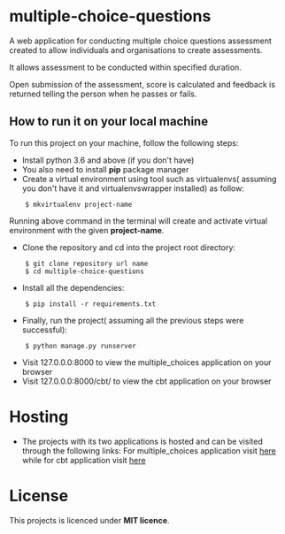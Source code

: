 # multiple-choice-questions
A web application for conducting multiple choice questions assessment created to allow individuals and organisations to create assessments.

It allows assessment to be conducted within specified duration. 

Open submission of the assessment, score is calculated and feedback is returned telling the person when he passes or fails.

## How to run it on your local machine
To run this project on your machine, follow the following steps:

* Install python 3.6 and above (if you don't have)
* You also need to install __pip__ package manager
* Create a virtual environment using tool such as virtualenvs( assuming you don't have it and virtualenvswrapper installed) as follow:
```
    $ mkvirtualenv project-name
```
Running above command in the terminal will create and activate virtual environment with the given __project-name__.

* Clone the repository and cd into the project root directory:
```
    $ git clone repository url name
    $ cd multiple-choice-questions
```

* Install all the dependencies:
```
    $ pip install -r requirements.txt 
```
* Finally, run the project( assuming all the previous steps were successful):
```
    $ python manage.py runserver
```
* Visit 127.0.0.0:8000  to view the multiple_choices application on your browser 
* Visit  127.0.0.0:8000/cbt/ to view the cbt application on your browser

# Hosting
* The projects with its two applications is hosted and can be visited through the following links:
    For multiple_choices application visit [here](https://multi-choices.herokuapp.com)
    while for cbt application visit [here](https://multi-choices.herokuapp.com/cbt/)

# License
This projects is licenced under **MIT licence**.